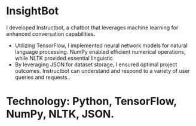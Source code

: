 # InsightBot
I developed Instructbot, a chatbot that leverages machine learning for enhanced conversation capabilities. 
-	Utilizing TensorFlow, I implemented neural network models for natural language processing. NumPy enabled efficient numerical operations, while NLTK provided essential linguistic 
-	By leveraging JSON for dataset storage, I ensured optimal project outcomes. Instructbot can understand and respond to a variety of user queries and requests..
# Technology: Python, TensorFlow, NumPy, NLTK, JSON.

